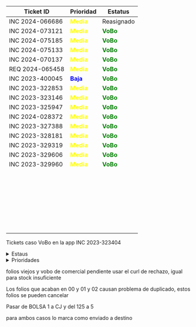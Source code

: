 | Ticket ID | Prioridad | Estatus     |
|-----------|------------------|------------|
| INC 2024-066686 | <span style="color:yellow">**Media**</span> | Reasignado |
| INC 2024-073121 | <span style="color:yellow">**Media**</span> | <span style="color:green">**VoBo**</span> |
| INC 2024-075185 | <span style="color:yellow">**Media**</span> | <span style="color:green">**VoBo**</span> |
| INC 2024-075133 | <span style="color:yellow">**Media**</span> | <span style="color:green">**VoBo**</span> |
| INC 2024-070137 | <span style="color:yellow">**Media**</span> | <span style="color:green">**VoBo**</span> |
| REQ 2024-065458 | <span style="color:yellow">**Media**</span> | <span style="color:green">**VoBo**</span> |
| INC 2023-400045 | <span style="color:blue">**Baja**</span> | <span style="color:green">**VoBo**</span> |
| INC 2023-322853 | <span style="color:yellow">**Media**</span> | <span style="color:green">**VoBo**</span> |
| INC 2023-323146 | <span style="color:yellow">**Media**</span> | <span style="color:green">**VoBo**</span> |
| INC 2023-325947 | <span style="color:yellow">**Media**</span> | <span style="color:green">**VoBo**</span> |
| INC 2024-028372 | <span style="color:yellow">**Media**</span> | <span style="color:green">**VoBo**</span> |
| INC 2023-327388 | <span style="color:yellow">**Media**</span> | <span style="color:green">**VoBo**</span> |
| INC 2023-328181 | <span style="color:yellow">**Media**</span> | <span style="color:green">**VoBo**</span> |
| INC 2023-329319 | <span style="color:yellow">**Media**</span> | <span style="color:green">**VoBo**</span> |
| INC 2023-329606 | <span style="color:yellow">**Media**</span> | <span style="color:green">**VoBo**</span> |
| INC 2023-329960 | <span style="color:yellow">**Media**</span> | <span style="color:green">**VoBo**</span> |
|  |  |  |
|  |  |  |
|  |  |  |
|  |  |  |
|  |  |  |
|  |  |  |
|  |  |  |
|  |  |  |
|  |  |  |
|  |  |  |
|  |  |  |
|  |  |  |
|  |  |  |
|  |  |  |
|  |  |  |
|  |  |  |
|  |  |  |
|  |  |  |
|  |  |  |
|  |  |  |
|  |  |  |
|  |  |  |
|  |  |  |
|  |  |  |
|  |  |  |
|  |  |  |
|  |  |  |
|  |  |  |
|  |  |  |

Tickets caso VoBo en la app
INC 2023-323404







<details>
  <summary>Estaus</summary>
  
  | Ticket ID | Descripción del Problema                                       |
  |-----------|-----------------------------------------------------------------|
  | <span style="color:red">**Cerrada**</span> | Se finalizo el ticket  |
  | <span style="color:green">**VoBo**</span> | Esperando el visto bueno del usuario  |
  | En proceso       | Error al procesar pago de factura |
  | <span style="color:purple">**Accion de Usuario**</span> | Esperando mas informacion por parte del usuario ya sea datos o anexar imagenes o pdf|
  | Pregunta a Valeria | Duda que me hace falta comprender del todo sobre el caso |
  | Pregunta a Daniel | Dudas que le mando a Daniel por correo |
  | Enviado a Claudia | Casos que se le envian a Claudia para su atencion |
  | Enviado a Daniel | Casos que se le envian a Daniel para su atencion  |
  | Junta de las 3 | Dudas que se preguntan a Daniel en la junta |
  | Anexar VoBo | Falta que el usuario anexe el visto bueno |
  | No he resuelto de este tipo | Hace fala explicacion de casos que no he atendido |
  | Falta documentacion | Casos de los cuales no se ha generado o la documentacion no esta explicada del todo bien |
  | Reasignado |  |

</details>

<details>
  <summary>Prioridades</summary>
  
  | Prioridad | Descripción                                   |
  |-----------|-----------------------------------------------------------------|
  | <span style="color:red">**Critica**</span> | Tickets de mayo importancia y con los cuales contamos con poco tiempo para atender|
  | <span style="color:orange">**Alta**</span> | Tickets que son importantes pero pueden esperar si hay demaciados Criticos |
  | <span style="color:yellow">**Media**</span> | Tickets con importancia pero suelen poder esperar dias |
  | <span style="color:blue">**Baja**</span> | Tikects de menor importancia y que por lo regular se antienden al final |
</details>



folios viejos y vobo de comercial pendiente usar el curl de rechazo, igual para stock insuficiente


Los folios que acaban en 00 y 01 y 02 causan problema de duplicado, estos folios se pueden cancelar



Pasar de BOLSA 1 a CJ y del 125 a 5


para ambos casos lo marca como enviado a destino
